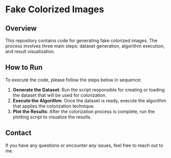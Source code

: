 # Fake Colorized Images

## Overview
This repository contains code for generating fake colorized images. The process involves three main steps: dataset generation, algorithm execution, and result visualization.

## How to Run
To execute the code, please follow the steps below in sequence:

1. **Generate the Dataset**: Run the script responsible for creating or loading the dataset that will be used for colorization.
2. **Execute the Algorithm**: Once the dataset is ready, execute the algorithm that applies the colorization technique.
3. **Plot the Results**: After the colorization process is complete, run the plotting script to visualize the results.

## Contact
If you have any questions or encounter any issues, feel free to reach out to me.
